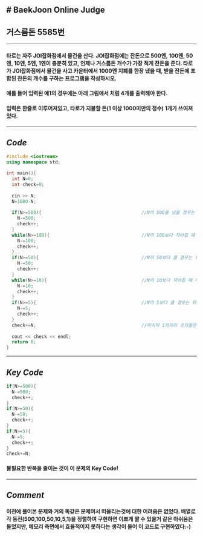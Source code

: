 ## # **BaekJoon Online Judge**
## 거스름돈 5585번
---
#### 타로는 자주 JOI잡화점에서 물건을 산다. JOI잡화점에는 잔돈으로 500엔, 100엔, 50엔, 10엔, 5엔, 1엔이 충분히 있고, 언제나 거스름돈 개수가 가장 적게 잔돈을 준다. 타로가 JOI잡화점에서 물건을 사고 카운터에서 1000엔 지폐를 한장 냈을 때, 받을 잔돈에 포함된 잔돈의 개수를 구하는 프로그램을 작성하시오.

#### 예를 들어 입력된 예1의 경우에는 아래 그림에서 처럼 4개를 출력해야 한다.

#### 입력은 한줄로 이루어져있고, 타로가 지불할 돈(1 이상 1000미만의 정수) 1개가 쓰여져있다.
---
## **_Code_**
```cpp
#include <iostream>
using namespace std;

int main(){
  int N=0;
  int check=0;
  
  cin >> N;
  N=1000-N;
  
  if(N>=500){                                     //N이 500을 넘을 경우는 1번 혹은 0번이므로 if문 사용
    N-=500;
    check++;
  }
  while(N>=100){                                  //N이 100보다 작아질 때 까지 반복
    N-=100;
    check++;
  }
  if(N>=50){                                      //N이 50보다 클 경우는 위의 반복을 거칠경우 한번 혹은 0번이므로 if문 사용
    N-=50;
    check++;
  }
  while(N>=10){                                   //N이 10보다 작아질 때 까지 반복
    N-=10;
    check++;
  }
  if(N>=5){                                       //N이 5보다 클 경우는 위의 반복을 거칠경우 한번 혹은 0번이므로 if문 사용
    N-=5;
    check++;
  }
  check+=N;                                       //마지막 1의자리 숫자들은 check에 더해주면 됨으로 굳이 반복문을 사용하지 않음
  
  cout << check << endl;
  return 0;
}  
```
---
## **_Key Code_**
```cpp
if(N>=500){                                  
  N-=500;
  check++;
}
if(N>=50){                          
  N-=50;
  check++;
}
if(N>=5){                                      
  N-=5;
  check++;
}
check+=N;
```
#### 불필요한 반복을 줄이는 것이 이 문제의 Key Code!
---
## **_Comment_**
#### 이전에 풀어본 문제와 거의 똑같은 문제여서 떠올리는것에 대한 어려움은 없었다. 배열로 각 동전(500,100,50,10,5,1)을 정렬하여 구현하면 이쁘게 짤 수 있을거 같은 아쉬움은 들었지만, 메모리 측면에서 효율적이지 못하다는 생각이 들어 이 코드로 구현하였다:-)
